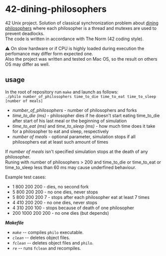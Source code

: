 # 42-dining-philosophers

42 Unix project. Solution of classical synchronization problem about [dining philosophers](https://en.wikipedia.org/wiki/Dining_philosophers_problem) where each philosopher is a thread and mutexes are used to prevent deadlocks.\
The code is written in accordance with The Norm (42 coding style).

⚠️ On slow hardware or if CPU is highly loaded during execution the perfomance may differ form expected one.\
Also the project was written and tested on Mac OS, so the result on others OS may differ as well.

##  usage

In the root of repository run `make` and launch as follows:\
`./philo number_of_philosophers time_to_die time_to_eat time_to_sleep [number of meals]`
* *number_of_philosophers* - number of philosophers and forks
* *time_to_die (ms)* - philosopher dies if he doesn't start eating time_to_die after start of his last meal or the beginning of simulation
* *time_to_eat (ms)* and *time_to_sleep (ms)* - how much time does it take for a philosopher to eat and sleep, respectively
* *number of meals* - optional parameter, simulation stops if all philosophers eat at least such amount of times

If *number of meals* isn't specified simulation stops at the death of any philosopher.\
Runing with number of philosophers > 200 and time_to_die or time_to_eat or time_to_sleep less than 60 ms may cause underfined behaviour.

Example test cases:
* 1 800 200 200 - dies, no second fork
* 5 800 200 200 - no one dies, never stops
* 5 800 200 200 7 - stops after each philosopher eat at least 7 times
* 4 410 200 200 - no one dies, never stops
* 4 310 200 100 - stops because of death of one philosopher
* 200 1000 200 200 - no one dies (but depends)

***Makefile***
* *`make`* -- compiles `philo` executable.
* *`clean`* -- deletes object files.
* *`fclean`* -- deletes object files and `philo`.
* *`re`* -- runs `fclean` and recompiles.